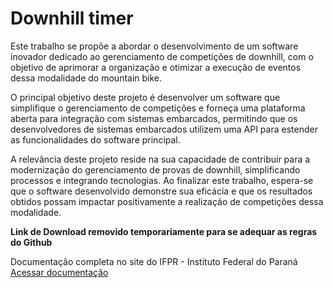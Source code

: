 # Downhill timer

Este trabalho se propõe a abordar o desenvolvimento de um software inovador dedicado ao gerenciamento de competições de downhill, com o objetivo de aprimorar a organização e otimizar a execução de eventos dessa modalidade do mountain bike. 

O principal objetivo deste projeto é desenvolver um software que simplifique o gerenciamento de competições e forneça uma plataforma aberta para integração com sistemas embarcados, permitindo que os desenvolvedores de sistemas embarcados utilizem uma API para estender as funcionalidades do software principal. 

A relevância deste projeto reside na sua capacidade de contribuir para a modernização do gerenciamento de provas de downhill, simplificando processos e integrando tecnologias. Ao finalizar este trabalho, espera-se que o software desenvolvido demonstre sua eficácia e que os resultados obtidos possam impactar positivamente a realização de competições dessa modalidade.

**Link de Download removido temporariamente para se adequar as regras do Github**

Documentação completa no site do IFPR - Instituto Federal do Paraná
[Acessar documentação](https://ifpr.edu.br/uniao-da-vitoria/wp-content/uploads/sites/27/2024/02/TCC-IFPR-RAFAEL.pdf)
